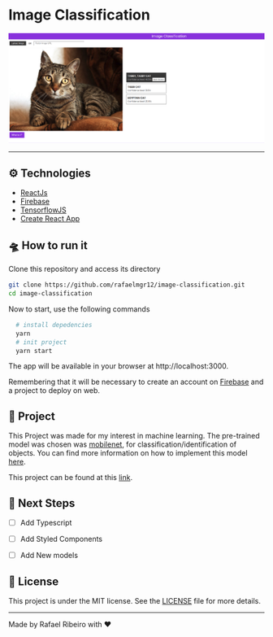 # Image Classification

![clipboard.png](image/1BQfk_G9s-clipboard.png)

---
## ⚙️ Technologies 
* [ReactJs](https://reactjs.org/)
* [Firebase](https://www.googleadservices.com/pagead/aclk?sa=L&ai=DChcSEwiMh6bpkJP2AhVBD5EKHY57AXYYABABGgJjZQ&ohost=www.google.com&cid=CAESWOD2aJQ9UAlMGkhr4SHDIoCl6xq_ujMKwoih3wA2pPyAEysU_U000FDo2Ud2MYBy3wCmIU_6ZrLL91qTyd2zqWE9MfbkzEnRcXyNx6N0NTlBPMifTCCRUT4&sig=AOD64_2gc59V47PYnkKP43DnmrkLua23BA&q&adurl&ved=2ahUKEwj-_Z7pkJP2AhUSIbkGHRbtAEcQ0Qx6BAgFEAE)
* [TensorflowJS](https://www.tensorflow.org/js)
* [Create React App](https://github.com/facebook/create-react-app)
## 🛸 How to run it
Clone this repository and access its directory
```bash
git clone https://github.com/rafaelmgr12/image-classification.git
cd image-classification
```

Now to start, use the following commands
```bash
  # install depedencies
  yarn
  # init project
  yarn start
```

The app will be available in your browser at http://localhost:3000.

Remembering that it will be necessary to create an account on [Firebase](https://firebase.google.com/) and a project to deploy on web.

## 🤖 Project

This Project was made for my interest in machine learning. The pre-trained model was chosen was [mobilenet](https://arxiv.org/abs/1704.04861), for classification/identification of objects. You can find more information on how to implement this model [here](https://github.com/tensorflow/tfjs-models/tree/master/mobilenet).

This project can be found at this [link](https://image-classify-4ed0f.web.app/).

##  👣 Next Steps
- [ ] Add Typescript
- [ ] Add Styled Components
- [ ] Add New models


##  📝 License
This project is under the MIT license. See the [LICENSE](LICENSE.md) file for more details.

---
Made by Rafael Ribeiro with ❤️
